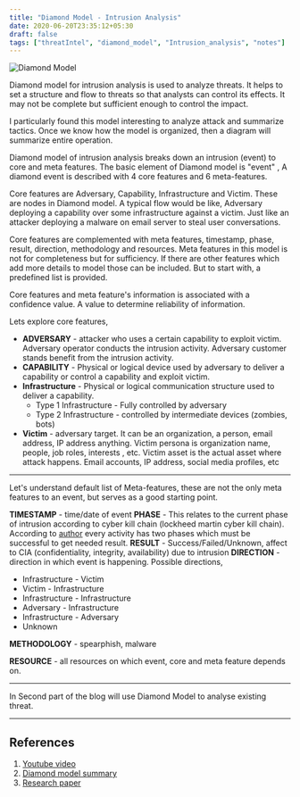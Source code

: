 ```yaml
---
title: "Diamond Model - Intrusion Analysis"
date: 2020-06-20T23:35:12+05:30
draft: false
tags: ["threatIntel", "diamond_model", "Intrusion_analysis", "notes"]
---
```


![Diamond Model](/img/diamondModel.jpg)

Diamond model for intrusion analysis is used to analyze threats. It helps to set a structure and flow to threats so that analysts can control its effects. It may not be complete but sufficient enough to control the impact.<!--more-->

I particularly found this model interesting to analyze attack and summarize tactics. Once we know how the model is organized, then a diagram will summarize entire operation.

Diamond model of intrusion analysis breaks down an intrusion (event) to core and meta features. The basic element of Diamond model is "event" , A diamond event is described with 4 core features and 6 meta-features.

Core features are Adversary, Capability, Infrastructure and Victim. These are nodes in Diamond model. A typical flow would be like, Adversary deploying a capability over some infrastructure against a victim. Just like an attacker deploying a malware on email server to steal user conversations.

Core features are complemented with meta features, timestamp, phase, result, direction, methodology and resources. Meta features in this model is not for completeness but for sufficiency. If there are other features which add more details to model those can be included. But to start with, a predefined list is provided.

Core features and meta feature's information is associated with a confidence value. A value to determine reliability of information.

Lets explore core features,
* **ADVERSARY** - attacker who uses a certain capability to exploit victim. Adversary operator conducts the intrusion activity. Adversary customer stands benefit from the intrusion activity.
* **CAPABILITY** - Physical or logical device used by adversary to  deliver a capability or control a capability and exploit victim.
* **Infrastructure** - Physical or logical communication structure used to deliver a capability.
    * Type 1 Infrastructure - Fully controlled by adversary
    * Type 2 Infrastructure - controlled by intermediate devices (zombies, bots)
* **Victim** - adversary target. It can be an organization, a person, email address, IP address anything.
Victim persona is organization name, people, job roles, interests , etc.
Victim asset is the actual asset where attack happens. Email accounts, IP address, social media profiles, etc

---
Let's understand default list of Meta-features, these are not the only meta features to an event, but serves as a good starting point.

**TIMESTAMP** - time/date of event
**PHASE** - This relates to the current phase of intrusion according to cyber kill chain (lockheed martin cyber kill chain). According to [author](http://www.activeresponse.org/wp-content/uploads/2014/05/Diamond_Poster.pdf) every activity has two phases which must be successful to get needed result.
**RESULT**  - Success/Failed/Unknown, affect to CIA (confidentiality, integrity, availability) due to intrusion
**DIRECTION** - direction in which event is happening.
Possible directions,

* Infrastructure  - Victim
* Victim - Infrastructure
* Infrastructure - Infrastructure
* Adversary - Infrastructure 
* Infrastructure - Adversary
* Unknown

**METHODOLOGY**  - spearphish, malware

**RESOURCE**    - all resources on which event, core and meta feature depends on.

---

In Second part of the blog will use Diamond Model to analyse existing threat.

---
## References
1. [Youtube video](https://www.youtube.com/watch?v=0QHUS8SNTNc)
2.  [Diamond model summary](http://www.activeresponse.org/wp-content/uploads/2013/07/diamond_summary.pdf)
3. [Research paper](http://www.activeresponse.org/wp-content/uploads/2014/05/Diamond_Poster.pdf)



